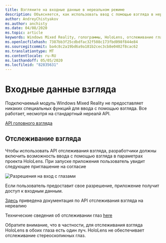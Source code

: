 ```yaml
---
title: Взгляните на входные данные в нереальном режиме
description: Объясняется, как использовать ввод с помощью взгляда в нереальных
author: AndreyChistyakov
ms.author: anchisty
ms.date: 04/08/2020
ms.topic: article
keywords: Windows Mixed Reality, голограммы, HoloLens, отслеживание глаз
ms.openlocfilehash: 7387bb3f25cdbdfac32f508c173fbd098f844e84
ms.sourcegitcommit: ba4c8c2a19bd6a9a181b2cec3cb8e0402f8cac62
ms.translationtype: MT
ms.contentlocale: ru-RU
ms.lasthandoff: 05/05/2020
ms.locfileid: "82835631"
---
```

# <a name="gaze-input"></a>Входные данные взгляда

Подключаемый модуль Windows Mixed Reality не предоставляет никаких специальных функций для ввода с помощью взгляда. Все работает, несмотря на стандартный нереалй API.

[API головного взгляда](https://docs.unrealengine.com/en-US/BlueprintAPI/Input/HeadMountedDisplay/index.html)

## <a name="eye-tracking"></a>Отслеживание взгляда

Чтобы использовать API отслеживания взгляда, разработчики должны включить возможность ввода с помощью взгляда в параметрах проекта HoloLens. При запуске приложения пользователь увидит следующее приглашение на согласие

![Разрешения на вход с глазами](images/unreal/eye-input-permissions.png)
 
Если пользователь предоставит свое разрешение, приложение получит доступ к входным данным. 

[Здесь](https://docs.unrealengine.com/en-US/BlueprintAPI/EyeTracking/index.html) приведена документация по API отслеживания взгляда на нереалию

Технические сведения об отслеживании глаз [here](eye-tracking.md)

Обратите внимание, что в частности, для отслеживания взгляда HoloLens в обоих глаза есть один луч. HoloLens не обеспечивает отслеживание стереоскопикных глаз.

